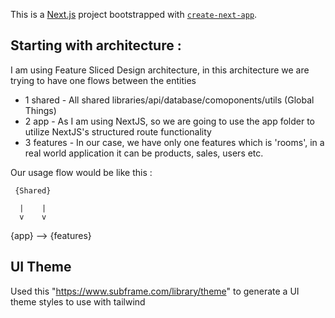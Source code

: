 This is a [Next.js](https://nextjs.org) project bootstrapped with [`create-next-app`](https://nextjs.org/docs/app/api-reference/cli/create-next-app).

## Starting with architecture : 

I am using Feature Sliced Design architecture, in this architecture we are trying to have one flows between the entities
- 1 shared - All shared libraries/api/database/comoponents/utils (Global Things)
- 2 app - As I am using NextJS, so we are going to use the app folder to utilize NextJS's structured route functionality
- 3 features - In our case, we have only one features which is 'rooms', in a real world application it can be products, sales, users etc.
 
Our usage flow would be like this : 
     
     {Shared}
     
      |    |
      v    v

{app}   -->  {features}

## UI Theme 
Used this "https://www.subframe.com/library/theme" to generate a UI theme styles to use with tailwind


<!-- 
```bash
npm run dev
# or
yarn dev
# or
pnpm dev
# or
bun dev
```

Open [http://localhost:3000](http://localhost:3000) with your browser to see the result.

You can start editing the page by modifying `app/page.tsx`. The page auto-updates as you edit the file.

This project uses [`next/font`](https://nextjs.org/docs/app/building-your-application/optimizing/fonts) to automatically optimize and load [Geist](https://vercel.com/font), a new font family for Vercel.

## Learn More

To learn more about Next.js, take a look at the following resources:

- [Next.js Documentation](https://nextjs.org/docs) - learn about Next.js features and API.
- [Learn Next.js](https://nextjs.org/learn) - an interactive Next.js tutorial.

You can check out [the Next.js GitHub repository](https://github.com/vercel/next.js) - your feedback and contributions are welcome!

## Deploy on Vercel

The easiest way to deploy your Next.js app is to use the [Vercel Platform](https://vercel.com/new?utm_medium=default-template&filter=next.js&utm_source=create-next-app&utm_campaign=create-next-app-readme) from the creators of Next.js.

Check out our [Next.js deployment documentation](https://nextjs.org/docs/app/building-your-application/deploying) for more details. -->
